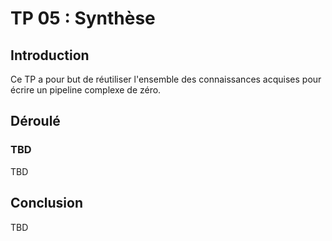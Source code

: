 # TP 05 : Synthèse

## Introduction

Ce TP a pour but de réutiliser l'ensemble des connaissances acquises pour écrire un pipeline complexe de zéro.

## Déroulé

### TBD

TBD

## Conclusion

TBD

